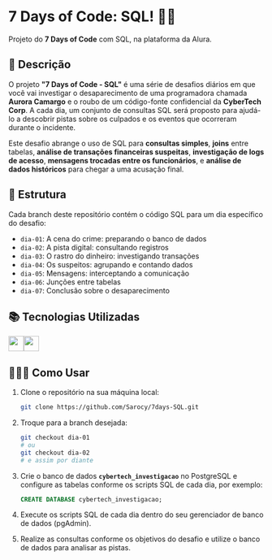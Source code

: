 # 7 Days of Code: SQL! 🕵️‍♂️

Projeto do **7 Days of Code** com SQL, na plataforma da Alura.

## 📜 Descrição

O projeto **"7 Days of Code - SQL"** é uma série de desafios diários em que você vai investigar o desaparecimento de uma programadora chamada **Aurora Camargo** e o roubo de um código-fonte confidencial da **CyberTech Corp**. A cada dia, um conjunto de consultas SQL será proposto para ajudá-lo a descobrir pistas sobre os culpados e os eventos que ocorreram durante o incidente.

Este desafio abrange o uso de SQL para **consultas simples**, **joins** entre tabelas, **análise de transações financeiras suspeitas**, **investigação de logs de acesso**, **mensagens trocadas entre os funcionários**, e **análise de dados históricos** para chegar a uma acusação final.

## 📆 Estrutura

Cada branch deste repositório contém o código SQL para um dia específico do desafio:

- `dia-01`: A cena do crime: preparando o banco de dados
- `dia-02`: A pista digital: consultando registros
- `dia-03`: O rastro do dinheiro: investigando transações
- `dia-04`:  Os suspeitos: agrupando e contando dados
- `dia-05`: Mensagens: interceptando a comunicação
- `dia-06`: Junções entre tabelas
- `dia-07`: Conclusão sobre o desaparecimento

## 📚 Tecnologias Utilizadas

<img height="30" src="https://img.shields.io/badge/SQL-009595?style=for-the-badge&logo=sql&logoColor=white"><img height="30" src="https://img.shields.io/badge/PostgreSQL-336791?style=for-the-badge&logo=postgresql&logoColor=white">


## 🤷🏿‍♀️ Como Usar

1. Clone o repositório na sua máquina local:
    ```sh
    git clone https://github.com/Sarocy/7days-SQL.git
    ```

2. Troque para a branch desejada:
    ```sh
    git checkout dia-01
    # ou
    git checkout dia-02
    # e assim por diante
    ```

3. Crie o banco de dados **`cybertech_investigacao`** no PostgreSQL e configure as tabelas conforme os scripts SQL de cada dia, por exemplo:
   ```sql
   CREATE DATABASE cybertech_investigacao;

4. Execute os scripts SQL de cada dia dentro do seu gerenciador de banco de dados (pgAdmin).

5. Realize as consultas conforme os objetivos do desafio e utilize o banco de dados para analisar as pistas.
